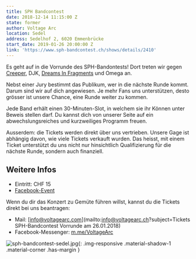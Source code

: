 ```yaml
---
title: SPH Bandcontest
date: 2018-12-14 11:15:00 Z
state: former
author: Voltage Arc
location: Sedel
address: Sedelhof 2, 6020 Emmenbrücke
start_date: 2019-01-26 20:00:00 Z
link: 'https://www.sph-bandcontest.ch/shows/details/2410'
---
```


Es geht auf in die Vorrunde des SPH-Bandontests! Dort treten wir gegen [Creeper](http://www.facebook.com/bandcreeper/), DJK, [Dreams In Fragments](http://www.facebook.com/dreamsinfragments/) und Omega an.

Nebst einer Jury bestimmt das Publikum, wer in die nächste Runde kommt. Darum sind wir auf dich angewiesen. Je mehr Fans uns unterstützen, desto grösser ist unsere Chance, eine Runde weiter zu kommen.

Jede Band erhält einen 30-Minuten-Slot, in welchem sie ihr Können unter Beweis stellen darf. Du kannst dich von unserer Seite auf ein abwechslungsreiches und kurzweiliges Programm freuen.

Ausserdem: die Tickets werden direkt über uns vertrieben. Unsere Gage ist abhängig davon, wie viele Tickets verkauft wurden. Das heisst, mit einem Ticket unterstützt du uns nicht nur hinsichtlich Qualifizierung für die nächste Runde, sondern auch finanziell.

## Weitere Infos
* Eintritt: CHF 15
* [Facebook-Event](https://www.facebook.com/events/1566175213525859/)

Wenn du dir das Konzert zu Gemüte führen willst, kannst du die Tickets direkt bei uns beantragen:
* Mail: [info@voltagearc.com](mailto:info@voltagearc.ch?subject=Tickets SPH-Bandcontest Vorrunde am 26.01.2018)
* Facebook-Messenger: [m.me/VoltageArc](https://m.me/VoltageArc)


![sph-bandcontest-sedel.jpg](/uploads/sph-bandcontest-sedel-2.jpg){: .img-responsive .material-shadow-1 .material-corner .has-margin }

